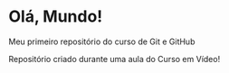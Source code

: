# Olá, Mundo!
 Meu primeiro repositório do curso de Git e GitHub

 Repositório criado durante uma aula do Curso em Vídeo!
